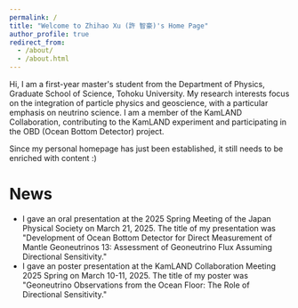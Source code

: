```yaml
---
permalink: /
title: "Welcome to Zhihao Xu (許 智豪)'s Home Page"
author_profile: true
redirect_from: 
  - /about/
  - /about.html
---
```


Hi, I am a first-year master's student from the Department of Physics, Graduate School of Science, Tohoku University. My research interests focus on the integration of particle physics and geoscience, with a particular emphasis on neutrino science. I am a member of the KamLAND Collaboration, contributing to the KamLAND experiment and participating in the OBD (Ocean Bottom Detector) project.

Since my personal homepage has just been established, it still needs to be enriched with content :)

News
======
* I gave an oral presentation at the 2025 Spring Meeting of the Japan Physical Society on March 21, 2025. The title of my presentation was "Development of Ocean Bottom Detector for Direct Measurement of Mantle Geoneutrinos 13: Assessment of Geoneutrino Flux Assuming Directional Sensitivity."
* I gave an poster presentation at the KamLAND Collaboration Meeting 2025 Spring on March 10-11, 2025. The title of my poster was "Geoneutrino Observations from the Ocean Floor: The Role of Directional Sensitivity."
